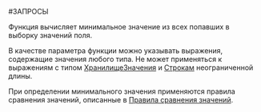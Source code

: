 #ЗАПРОСЫ 

Функция вычисляет минимальное значение из всех попавших в выборку значений поля.

В качестве параметра функции можно указывать выражения, содержащие значения любого типа. Не может применяться к выражениям с типом [ХранилищеЗначения](v8help://SyntaxHelperContext/objects/catalog63/ValueStorage.html) и [Строкам](v8help://SyntaxHelperLanguage/def_String) неограниченной длины.

При определении минимального значения применяются правила сравнения значений, описанные в [Правила сравнения значений](v8help://SyntaxHelperQueries/condition_expressions.html#CompareRules).